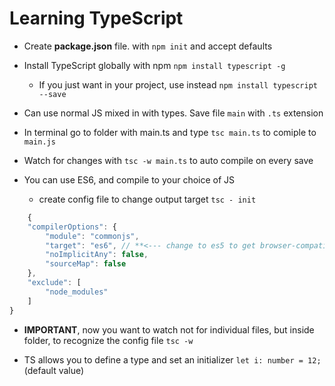 # Learning TypeScript

- Create **package.json** file. with `npm init` and accept defaults
- Install TypeScript globally with npm `npm install typescript -g`
	- If you just want in your project, use instead `npm install typescript --save`

- Can use normal JS mixed in with types. Save file `main` with `.ts` extension
- In terminal go to folder with main.ts and type `tsc main.ts` to comiple to `main.js`
- Watch for changes with `tsc -w main.ts` to auto compile on every save
- You can use ES6, and compile to your choice of JS
	- create config file to change output target `tsc - init`

``` javascript
	{
    "compilerOptions": {
        "module": "commonjs",
        "target": "es6", // **<--- change to es5 to get browser-compatible JS**
        "noImplicitAny": false,
        "sourceMap": false
    },
    "exclude": [
        "node_modules"
    ]
}

```

- **IMPORTANT**, now you want to watch not for individual files, but inside folder, to recognize the config file `tsc -w`
	
- TS allows you to define a type and set an initializer `let i: number = 12;` (default value)
